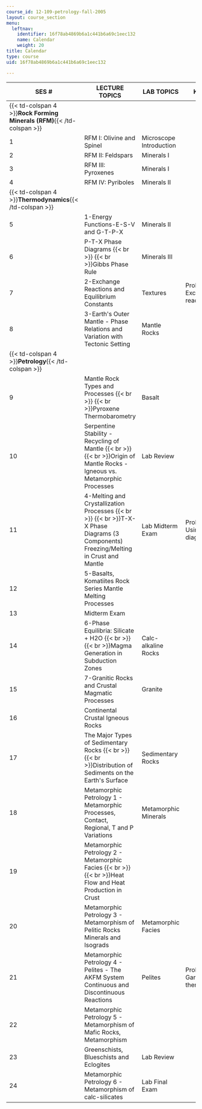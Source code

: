 ```yaml
---
course_id: 12-109-petrology-fall-2005
layout: course_section
menu:
  leftnav:
    identifier: 16f78ab4869b6a1c441b6a69c1eec132
    name: Calendar
    weight: 20
title: Calendar
type: course
uid: 16f78ab4869b6a1c441b6a69c1eec132

---
```


| SES # | LECTURE TOPICS | LAB TOPICS | KEY DATES |
| --- | --- | --- | --- |
| {{< td-colspan 4 >}}**Rock Forming Minerals (RFM)**{{< /td-colspan >}} ||||
| 1 | RFM I: Olivine and Spinel | Microscope Introduction | &nbsp; |
| 2 | RFM II: Feldspars | Minerals I | &nbsp; |
| 3 | RFM III: Pyroxenes | Minerals I | &nbsp; |
| 4 | RFM IV: Pyriboles | Minerals II | &nbsp; |
| {{< td-colspan 4 >}}**Thermodynamics**{{< /td-colspan >}} ||||
| 5 | 1-Energy Functions-E-S-V and G-T-P-X | Minerals II | &nbsp; |
| 6 | P-T-X Phase Diagrams  {{< br >}}  {{< br >}}Gibbs Phase Rule | Minerals III | &nbsp; |
| 7 | 2-Exchange Reactions and Equilibrium Constants | Textures | Problem set 1: Exchange reactions |
| 8 | 3-Earth's Outer Mantle - Phase Relations and Variation with Tectonic Setting | Mantle Rocks | &nbsp; |
| {{< td-colspan 4 >}}**Petrology**{{< /td-colspan >}} ||||
| 9 | Mantle Rock Types and Processes  {{< br >}}  {{< br >}}Pyroxene Thermobarometry | Basalt | &nbsp; |
| 10 | Serpentine Stability - Recycling of Mantle  {{< br >}}  {{< br >}}Origin of Mantle Rocks - Igneous vs. Metamorphic Processes | Lab Review | &nbsp; |
| 11 | 4-Melting and Crystallization Processes  {{< br >}}  {{< br >}}T-X-X Phase Diagrams (3 Components) Freezing/Melting in Crust and Mantle | Lab Midterm Exam | Problem set 2: Using phase diagrams |
| 12 | 5-Basalts, Komatiites Rock Series Mantle Melting Processes | &nbsp; |
| 13 | Midterm Exam | &nbsp; |
| 14 | 6-Phase Equilibria: Silicate + H2O  {{< br >}}  {{< br >}}Magma Generation in Subduction Zones | Calc-alkaline Rocks | &nbsp; |
| 15 | 7-Granitic Rocks and Crustal Magmatic Processes | Granite | &nbsp; |
| 16 | Continental Crustal Igneous Rocks | &nbsp; |
| 17 | The Major Types of Sedimentary Rocks  {{< br >}}  {{< br >}}Distribution of Sediments on the Earth's Surface | Sedimentary Rocks | &nbsp; |
| 18 | Metamorphic Petrology 1 - Metamorphic Processes, Contact, Regional, T and P Variations | Metamorphic Minerals | &nbsp; |
| 19 | Metamorphic Petrology 2 - Metamorphic Facies  {{< br >}}  {{< br >}}Heat Flow and Heat Production in Crust | &nbsp; |
| 20 | Metamorphic Petrology 3 - Metamorphism of Pelitic Rocks Minerals and Isograds | Metamorphic Facies | &nbsp; |
| 21 | Metamorphic Petrology 4 - Pelites - The AKFM System Continuous and Discontinuous Reactions | Pelites | Problem set 3: Garnet-biotite thermobarometry |
| 22 | Metamorphic Petrology 5 - Metamorphism of Mafic Rocks, Metamorphism | &nbsp; |
| 23 | Greenschists, Blueschists and Eclogites | Lab Review | &nbsp; |
| 24 | Metamorphic Petrology 6 - Metamorphism of calc-silicates | Lab Final Exam |